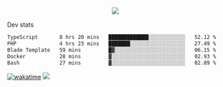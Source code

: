 <h3 align="center">
  <a href="https://github.com/spoopy2023">
      <img src="https://github-profile-trophy.vercel.app/?username=Spoopy2023&no-bg=true&no-frame=true">
  </a>
</h3>

Dev stats
<!--START_SECTION:waka-->

```txt
TypeScript       8 hrs 20 mins   █████████████░░░░░░░░░░░░   52.12 %
PHP              4 hrs 23 mins   ███████░░░░░░░░░░░░░░░░░░   27.49 %
Blade Template   59 mins         █▓░░░░░░░░░░░░░░░░░░░░░░░   06.15 %
Docker           28 mins         ▓░░░░░░░░░░░░░░░░░░░░░░░░   02.93 %
Bash             27 mins         ▓░░░░░░░░░░░░░░░░░░░░░░░░   02.89 %
```

<!--END_SECTION:waka-->
[![wakatime](https://wakatime.com/badge/user/018ece4c-ff65-47b1-86a2-26e4e720c978.svg)](https://wakatime.com/@mac_g)
<img src="https://camo.githubusercontent.com/935c1e1091fb0ce9d975d06263ed4bc014721cd7e52b557f59b07c85da01afe3/68747470733a2f2f6b6f6d617265762e636f6d2f67687076632f3f757365726e616d653d5843726166744d616e3532266c6162656c3d566965777326636f6c6f723d626c7565267374796c653d706c6173746963">
